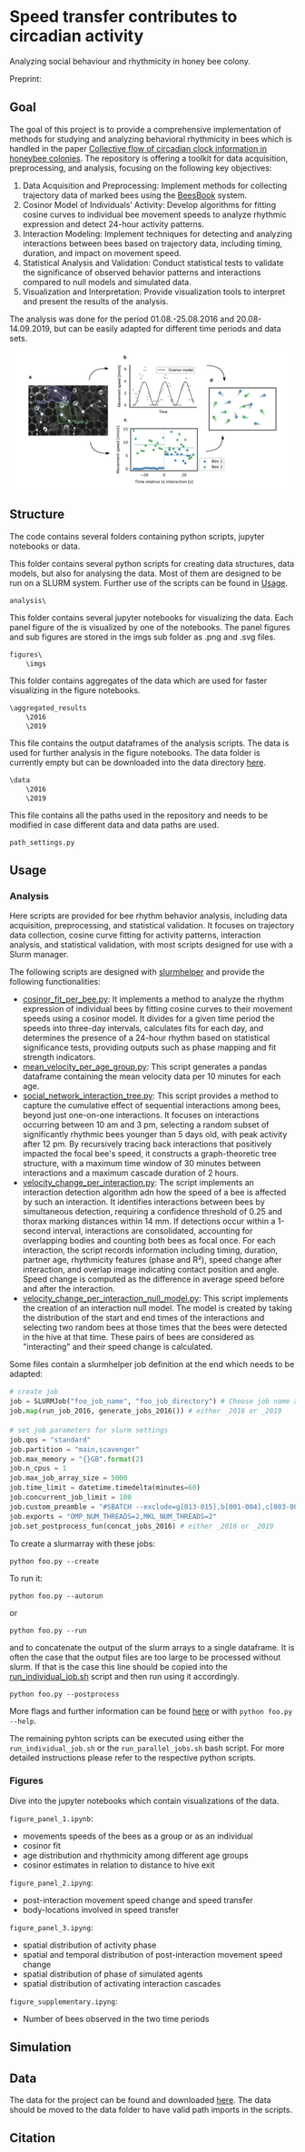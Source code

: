 # Speed transfer contributes to circadian activity

Analyzing social behaviour and rhythmicity in honey bee colony.

Preprint:

## Goal
The goal of this project is to provide a comprehensive implementation of methods for studying and analyzing behavioral 
rhythmicity in bees which is handled in the paper [Collective flow of circadian clock information in honeybee
colonies](https://www.biorxiv.org/content/biorxiv/early/2024/07/30/2024.07.29.605620.full.pdf). The repository 
is offering a toolkit for data acquisition, preprocessing, and analysis, focusing on the following key objectives:
1) Data Acquisition and Preprocessing: Implement methods for collecting trajectory data of marked bees using the 
[BeesBook](https://github.com/BioroboticsLab/bb_main/wiki) system. 
2) Cosinor Model of Individuals’ Activity: Develop algorithms for fitting cosine curves to individual bee movement 
speeds to analyze rhythmic expression and detect 24-hour activity patterns.
3) Interaction Modeling: Implement techniques for detecting and analyzing interactions between bees based on trajectory 
data, including timing, duration, and impact on movement speed.
4) Statistical Analysis and Validation: Conduct statistical tests to validate the significance of observed behavior 
patterns and interactions compared to null models and simulated data.
5) Visualization and Interpretation: Provide visualization tools to interpret and present the results of the analysis.

The analysis was done for the period 01.08.-25.08.2016 and 20.08-14.09.2019, but can be easily adapted for different
time periods and data sets.

![overview_figure.png](figures%2Fimgs%2Foverview_figure.png)

## Structure
The code contains several folders containing python scripts, jupyter notebooks or data.

This folder contains several python scripts for creating data structures, data models, but also for analysing the data. 
Most of them are designed to be run on a SLURM system. Further use of the scripts can be found in [Usage](#usage).
```
analysis\
```

This folder contains several jupyter notebooks for visualizing the data. Each panel figure of the is visualized by one 
of the notebooks. The panel figures and sub figures are stored in the imgs sub folder as .png and .svg files.
```
figures\
    \imgs
```

This folder contains aggregates of the data which are used for faster visualizing in the figure notebooks.
```
\aggregated_results
    \2016
    \2019
```

This file contains the output dataframes of the analysis scripts. The data is used for further analysis in the figure 
notebooks. The data folder is currently empty but can be downloaded into the data directory [here](https://zenodo.org/records/10869728).
```
\data
    \2016
    \2019
```

This file contains all the paths used in the repository and needs to be modified in case different data and data paths 
are used.
```
path_settings.py
```

## Usage
### Analysis
Here scripts are provided for bee rhythm behavior analysis, including data acquisition, preprocessing, and statistical 
validation. It focuses on trajectory data collection, cosine curve fitting for activity patterns, interaction analysis, 
and statistical validation, with most scripts designed for use with a Slurm manager.

The following scripts are designed with [slurmhelper](htttps://ww.github.com/walachey/slurmhelper) and provide the following functionalities:
* [cosinor_fit_per_bee.py](analysis%2Fcosinor_fit_per_bee.py):  It implements a method to analyze the rhythm expression of individual bees by fitting 
cosine curves to their movement speeds using a cosinor model. It divides for a given time period the speeds into 
three-day intervals, calculates fits for each day, and determines the presence of a 24-hour rhythm based on statistical 
significance tests, providing outputs such as phase mapping and fit strength indicators.
* [mean_velocity_per_age_group.py](analysis%2Fmean_velocity_per_age_group.py): 
This script generates a pandas dataframe containing the mean velocity data per 10 minutes for each age.
* [social_network_interaction_tree.py](analysis%2Fsocial_network_interaction_tree.py): This script provides a method to capture the cumulative effect of sequential 
interactions among bees, beyond just one-on-one interactions. It focuses on interactions occurring between 10 am and 3 pm, 
selecting a random subset of significantly rhythmic bees younger than 5 days old, with peak activity after 12 pm. By recursively 
tracing back interactions that positively impacted the focal bee's speed, it constructs a graph-theoretic tree structure, 
with a maximum time window of 30 minutes between interactions and a maximum cascade duration of 2 hours.
* [velocity_change_per_interaction.py](analysis%2Fvelocity_change_per_interaction.py): The script implements an interaction detection algorithm adn how the speed
of a bee is affected by such an interaction. It identifies interactions between bees by simultaneous detection, requiring 
a confidence threshold of 0.25 and thorax marking distances within 14 mm. If detections occur within a 1-second interval, 
interactions are consolidated, accounting for overlapping bodies and counting both bees as focal once. For each interaction, 
the script records information including timing, duration, partner age, rhythmicity features (phase and R²), speed change 
after interaction, and overlap image indicating contact position and angle. Speed change is computed as the difference in 
average speed before and after the interaction.
* [velocity_change_per_interaction_null_model.py](analysis%2Fvelocity_change_per_interaction_null_model.py): This script implements the creation of an interaction null model.
The model is created by taking the distribution of the start and end times of the interactions and selecting two random 
bees at those times that the bees were detected in the hive at that time. These pairs of bees are considered as 
"interacting" and their speed change is calculated.

Some files contain a slurmhelper job definition at the end which needs to be adapted:
```python
# create job
job = SLURMJob("foo_job_name", "foo_job_directory") # Choose job name and a directory where the job is stored
job.map(run_job_2016, generate_jobs_2016()) # either _2016 or _2019

# set job parameters for slurm settings
job.qos = "standard"
job.partition = "main,scavenger"
job.max_memory = "{}GB".format(2)
job.n_cpus = 1
job.max_job_array_size = 5000
job.time_limit = datetime.timedelta(minutes=60)
job.concurrent_job_limit = 100
job.custom_preamble = "#SBATCH --exclude=g[013-015],b[001-004],c[003-004],g[009-015]"
job.exports = "OMP_NUM_THREADS=2,MKL_NUM_THREADS=2"
job.set_postprocess_fun(concat_jobs_2016) # either _2016 or _2019
```

To create a slurmarray with these jobs:
```
python foo.py --create
```
To run it:
```
python foo.py --autorun
```
or
```
python foo.py --run
```
and to concatenate the output of the slurm arrays to a single dataframe. It is often the case that the output files are
too large to be processed without slurm. If that is the case this line should be copied into the [run_individual_job.sh](analysis%2Frun_individual_job.sh)
script and then run using it accordingly.
```
python foo.py --postprocess
```
More flags and further information can be found [here](htttps://ww.github.com/walachey/slurmhelper) or 
with ```python foo.py --help```.

The remaining pyhton scripts can be executed using either the ``run_individual_job.sh`` or the ``run_parallel_jobs.sh`` bash script. For more detailed instructions please refer to the respective python scripts.


### Figures
Dive into the jupyter notebooks which contain visualizations of the data.

``figure_panel_1.ipynb``:
* movements speeds of the bees as a group or as an individual
* cosinor fit
* age distribution and rhythmicity among different age groups
* cosinor estimates in relation to distance to hive exit

``figure_panel_2.ipyng``:
* post-interaction movement speed change and speed transfer
* body-locations involved in speed transfer

``figure_panel_3.ipyng``:
* spatial distribution of activity phase
* spatial and temporal distribution of post-interaction movement speed change
* spatial distribution of phase of simulated agents
* spatial distribution of activating interaction cascades

``figure_supplementary.ipyng``:
* Number of bees observed in the two time periods

## Simulation

## Data
The data for the project can be found and downloaded [here](https://zenodo.org/records/10869728). The data should be moved to the data folder to
have valid path imports in the scripts.

## Citation
